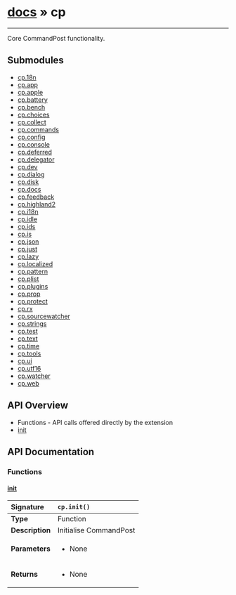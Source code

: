 # [docs](index.md) » cp
---

Core CommandPost functionality.

## Submodules
 * [cp.18n](cp.18n.md)
 * [cp.app](cp.app.md)
 * [cp.apple](cp.apple.md)
 * [cp.battery](cp.battery.md)
 * [cp.bench](cp.bench.md)
 * [cp.choices](cp.choices.md)
 * [cp.collect](cp.collect.md)
 * [cp.commands](cp.commands.md)
 * [cp.config](cp.config.md)
 * [cp.console](cp.console.md)
 * [cp.deferred](cp.deferred.md)
 * [cp.delegator](cp.delegator.md)
 * [cp.dev](cp.dev.md)
 * [cp.dialog](cp.dialog.md)
 * [cp.disk](cp.disk.md)
 * [cp.docs](cp.docs.md)
 * [cp.feedback](cp.feedback.md)
 * [cp.highland2](cp.highland2.md)
 * [cp.i18n](cp.i18n.md)
 * [cp.idle](cp.idle.md)
 * [cp.ids](cp.ids.md)
 * [cp.is](cp.is.md)
 * [cp.json](cp.json.md)
 * [cp.just](cp.just.md)
 * [cp.lazy](cp.lazy.md)
 * [cp.localized](cp.localized.md)
 * [cp.pattern](cp.pattern.md)
 * [cp.plist](cp.plist.md)
 * [cp.plugins](cp.plugins.md)
 * [cp.prop](cp.prop.md)
 * [cp.protect](cp.protect.md)
 * [cp.rx](cp.rx.md)
 * [cp.sourcewatcher](cp.sourcewatcher.md)
 * [cp.strings](cp.strings.md)
 * [cp.test](cp.test.md)
 * [cp.text](cp.text.md)
 * [cp.time](cp.time.md)
 * [cp.tools](cp.tools.md)
 * [cp.ui](cp.ui.md)
 * [cp.utf16](cp.utf16.md)
 * [cp.watcher](cp.watcher.md)
 * [cp.web](cp.web.md)

## API Overview
* Functions - API calls offered directly by the extension
 * [init](#init)

## API Documentation

### Functions

#### [init](#init)
| <span style="float: left;">**Signature**</span> | <span style="float: left;">`cp.init()` </span>                                                          |
| -----------------------------------------------------|---------------------------------------------------------------------------------------------------------|
| **Type**                                             | Function |
| **Description**                                      | Initialise CommandPost |
| **Parameters**                                       | <ul><li>None</li></ul> |
| **Returns**                                          | <ul><li>None</li></ul> |

